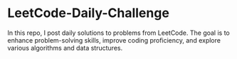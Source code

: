 # LeetCode-Daily-Challenge
In this repo, I post daily solutions to problems from LeetCode. The goal is to enhance problem-solving skills, improve coding proficiency, and explore various algorithms and data structures.
